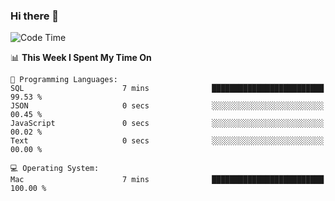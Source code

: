 ### Hi there 👋

<!--
**CrazyCollin/crazycollin** is a ✨ _special_ ✨ repository because its `README.md` (this file) appears on your GitHub profile.

Here are some ideas to get you started:

- 🔭 I’m currently working on ...
- 🌱 I’m currently learning ...
- 👯 I’m looking to collaborate on ...
- 🤔 I’m looking for help with ...
- 💬 Ask me about ...
- 📫 How to reach me: ...
- 😄 Pronouns: ...
- ⚡ Fun fact: ...
-->

<!--START_SECTION:waka-->
![Code Time](http://img.shields.io/badge/Code%20Time-3%2C457%20hrs%2017%20mins-blue)

📊 **This Week I Spent My Time On** 

```text
💬 Programming Languages: 
SQL                      7 mins              █████████████████████████   99.53 % 
JSON                     0 secs              ░░░░░░░░░░░░░░░░░░░░░░░░░   00.45 % 
JavaScript               0 secs              ░░░░░░░░░░░░░░░░░░░░░░░░░   00.02 % 
Text                     0 secs              ░░░░░░░░░░░░░░░░░░░░░░░░░   00.00 % 

💻 Operating System: 
Mac                      7 mins              █████████████████████████   100.00 % 
```


<!--END_SECTION:waka-->
